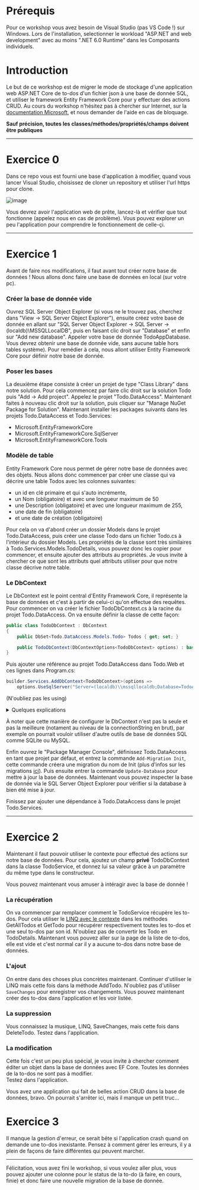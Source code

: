 # Prérequis
Pour ce workshop vous avez besoin de Visual Studio (pas VS Code !) sur Windows. Lors de l'installation, selectionner le workload "ASP.NET and web development" avec au moins ".NET 6.0 Runtime" dans les Composants individuels.

# Introduction
Le but de ce workshop est de migrer le mode de stockage d'une application web ASP.NET Core de to-dos d'un fichier json à une base de donnée SQL, et utiliser le framework Entity Framework Core pour y effectuer des actions CRUD.
Au cours du workshop n'hésitez pas à chercher sur Internet, sur la [documentation Microsoft](https://learn.microsoft.com/fr-fr/), et nous demander de l'aide en cas de bloquage.

**Sauf précision, toutes les classes/méthodes/propriétés/champs doivent être publiques**

 <hr/>

# Exercice 0
Dans ce repo vous est fourni une base d'application à modifier, quand vous lancer Visual Studio, choisissez de cloner un repository et utiliser l'url https pour clone.

![image](https://github.com/AxelHumeau/Workshop-ASP.NET-Core-Entity-Framework-Core/assets/91881636/7bbab376-4f80-4418-bb14-31750d47c58e)

Vous devrez avoir l'application web de prête, lancez-là et vérifier que tout fonctionne (appelez nous en cas de problème).
Vous pouvez explorer un peu l'application pour comprendre le fonctionnement de celle-çi.

 <hr/>

# Exercice 1
Avant de faire nos modifications, il faut avant tout créer notre base de données !
Nous allons donc faire une base de données en local (sur votre pc).

### Créer la base de donnée vide
Ouvrez SQL Server Object Explorer (si vous ne le trouvez pas, cherchez dans "View -> SQL Server Object Explorer"), ensuite créez votre base de donnée en allant sur "SQL Server Object Explorer -> SQL Server -> (localdb)\MSSQLLocalDB", puis en faisant clic droit sur "Database" et enfin sur "Add new database".
Appeler votre base de donnée TodoAppDatabase.
Vous devrez obtenir une base de donnée vide, sans aucune table hors tables système). Pour remédier à cela, nous allont utiliser Entity Framework Core pour définir notre base de donnée.

### Poser les bases
La deuxième étape consiste à créer un projet de type "Class Library" dans notre solution. Pour cela commencez par faire clic droit sur la solution Todo puis "Add -> Add project". Appelez le projet "Todo.DataAccess".
Maintenant faites à nouveau clic droit sur la solution, puis cliquer sur "Manage NuGet Package for Solution". Maintenant installer les packages suivants dans les projets Todo.DataAccess et Todo.Services:
 - Microsoft.EntityFrameworkCore
 - Microsoft.EntityFrameworkCore.SqlServer
 - Microsoft.EntityFrameworkCore.Tools

### Modèle de table
Entity Framework Core nous permet de gérer notre base de données avec des objets. Nous allons donc commencer par créer une classe qui va décrire une table Todos avec les colonnes suivantes:
 - un id en clé primaire et qui s'auto incrémente,
 - un Nom (obligatoire) et avec une longueur maximum de 50
 - une Description (obligatoire) et avec une longueur maximum de 255,
 - une date de fin (obligatoire)
 - et une date de création (obligatoire)

Pour cela on va d'abord créer un dossier Models dans le projet Todo.DataAccess, puis créer une classe Todo dans un fichier Todo.cs à l'intérieur du dossier Models.
Les propriétés de la classe sont très similaires à Todo.Services.Models.TodoDetails, vous pouvez donc les copier pour commencer, et ensuite ajouter des attributs
au propriétés. Je vous invite à chercher ce que sont les attributs quel attributs utiliser pour que notre classe décrive notre table.

### Le DbContext
Le DbContext est le point central d'Entity Framework Core, il représente la base de données et c'est à partir de celui-ci qu'on effectue des requêtes.
Pour commencer on va créer le fichier TodoDbContext.cs à la racine du projet Todo.DataAccess.
On va ensuite définir la classe de cette façon:
```c#
public class TodoDbContext : DbContext
{
    public DbSet<Todo.DataAccess.Models.Todo> Todos { get; set; }

    public TodoDbContext(DbContextOptions<TodoDbContext> options) : base(options) { }
}
```
Puis ajouter une référence au projet Todo.DataAccess dans Todo.Web et ces lignes dans Program.cs:
```c#
builder.Services.AddDbContext<TodoDbContext>(options =>
    options.UseSqlServer("Server=(localdb)\\mssqllocaldb;Database=TodoAppDatabase"));
```
(N'oubliez pas les using)

<details>
 <summary>Quelques explications</summary>
 `Server=(localdb)\\mssqllocaldb;Database=TodoAppDatabase` est une chaine de caractère permettant de se connecter à la database<br/><br/>
 Todos est un DbSet de la classe Todo, il représente la table Todos dans la base de données<br/><br/>
 TodoDbContext(DbContextOptions<TodoDbContext> options) est le constructeur de la classe<br/><br/>
</details>

À noter que cette manière de configurer le DbContext n'est pas la seule et pas la meilleure (notament au niveau de la connectionString en brut), par exemple on pourrait vouloir utiliser d'autre outils de base de données SQL comme SQLite ou MySQL.
 
Enfin ouvrez le "Package Manager Console", définissez Todo.DataAccess en tant que projet par défaut, et entrez la commande `Add-Migration Init`, cette commande créera une migration du nom de Init (plus d'infos sur les migrations [ici](https://learn.microsoft.com/en-us/ef/core/managing-schemas/migrations/?tabs=dotnet-core-cli)). Puis ensuite entrer la commande `Update-Database` pour mettre à jour la base de données. Maintenant vous pouvez inspecter la base de donnée via le SQL Server Object Explorer pour vérifier si la database à bien été mise à jour.
 
Finissez par ajouter une dépendance à Todo.DataAccess dans le projet Todo.Services.
 
 <hr/>
 
# Exercice 2
Maintenant il faut pouvoir utiliser le contexte pour effectué des actions sur notre base de données. Pour cela, ajoutez un champ **privé** TodoDbContext dans la classe TodoService, et donnez lui sa valeur grâce à un paramètre du même type dans le constructeur.
 
Vous pouvez maintenant vous amuser à intéragir avec la base de donnée !
 
### La récupération
On va commencer par remplacer comment le TodoService récupère les to-dos. Pour cela utiliser le [LINQ avec le contexte](https://learn.microsoft.com/en-us/ef/core/querying/) dans les méthodes GetAllTodos et GetTodo pour récupérer respectivement toutes les to-dos et une seul to-dos par son id.
N'oubliez pas de convertir les Todo en TodoDetails.
Maintenant vous pouvez aller sur la page de la liste de to-dos, elle est vide et c'est normal car il y a aucune to-dos dans notre base de données.
 
### L'ajout
On entre dans des choses plus concrètes maintenant. Continuer d'utiliser le LINQ mais cette fois dans la méthode AddTodo.
N'oubliez pas d'utiliser `SaveChanges` pour enregistrer vos changements.
Vous pouvez maintenant créer des to-dos dans l'application et les voir listée.
 
### La suppression
Vous connaissez la musique, LINQ, SaveChanges, mais cette fois dans DeleteTodo.
Testez dans l'application.
 
### La modification
Cette fois c'est un peu plus spécial, je vous invite à chercher comment éditer un objet dans la base de données avec EF Core. Toutes les données de la to-dos ne sont pas à modifier.  
Testez dans l'application.
 
Vous avez une application qui fait de belles action CRUD dans la base de données, bravo. On pourrait s'arrêter ici, mais il manque un petit truc...
 
# Exercice 3
Il manque la gestion d'erreur, ce serait bête si l'application crash quand on demande une to-dos inexistante.
Pensez à comment gérer les erreurs, il y a plein de façons de faire différentes qui peuvent marcher.

 <hr/>

Félicitation, vous avez fini le workshop, si vous voulez aller plus, vous pouvez ajouter une colonne pour le status de la to-do (à faire, en cours, finie) et donc faire une nouvelle migration de la base de donnée.
